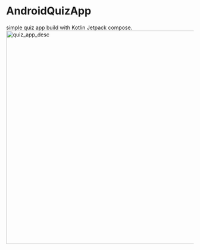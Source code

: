 # AndroidQuizApp
simple quiz app build with Kotlin Jetpack compose.
<img width="572" alt="quiz_app_desc" src="https://user-images.githubusercontent.com/97782768/211756796-ed0b0c4c-7c0e-442b-8b8a-7f1954c8eb87.png">
